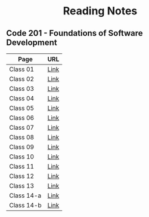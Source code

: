 # **<center> Reading Notes </center>**



## Code 201 - Foundations of Software Development




 Page | URL
 ---- | ----
 Class 01 | [Link](https://faisalabuzaid.github.io/reading-notes/code201/class-01)
 Class 02 | [Link](https://faisalabuzaid.github.io/reading-notes/code201/class-02)
 Class 03 | [Link](https://faisalabuzaid.github.io/reading-notes/code201/class-03)
 Class 04 | [Link](https://faisalabuzaid.github.io/reading-notes/code201/class-04)
 Class 05 | [Link](https://faisalabuzaid.github.io/reading-notes/code201/class-05)
 Class 06 | [Link](https://faisalabuzaid.github.io/reading-notes/code201/class-06)
 Class 07 | [Link](https://faisalabuzaid.github.io/reading-notes/code201/class-07)
 Class 08 | [Link](https://faisalabuzaid.github.io/reading-notes/code201/class-08)
 Class 09 | [Link](https://faisalabuzaid.github.io/reading-notes/code201/class-09)
 Class 10 | [Link](https://faisalabuzaid.github.io/reading-notes/code201/class-10)
 Class 11 | [Link](https://faisalabuzaid.github.io/reading-notes/code201/class-11)
 Class 12 | [Link](https://faisalabuzaid.github.io/reading-notes/code201/class-12)
 Class 13 | [Link](https://faisalabuzaid.github.io/reading-notes/code201/class-13)
 Class 14-a | [Link](https://faisalabuzaid.github.io/reading-notes/code201/class14-a)
 Class 14-b | [Link](https://faisalabuzaid.github.io/reading-notes/code201/class14-b)
